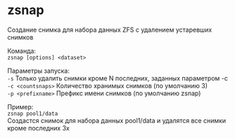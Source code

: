 # zsnap
Создание снимка для набора данных ZFS с удалением устаревших снимков

Команда:  
`zsnap [options] <dataset>`  

Параметры запуска:  
`-s` Только удалить снимки кроме N последних, заданных параметром -c  
`-c <countsnaps>` Количество хранимых снимков (по умолчанию 3)  
`-p <prefixname>` Префикс имени снимков (по умолчанию zsnap)  
  
Пример:  
`zsnap pool1/data`  
Создастся снимок для набора данных pool1/data и удалятся все снимки кроме последних 3х  
